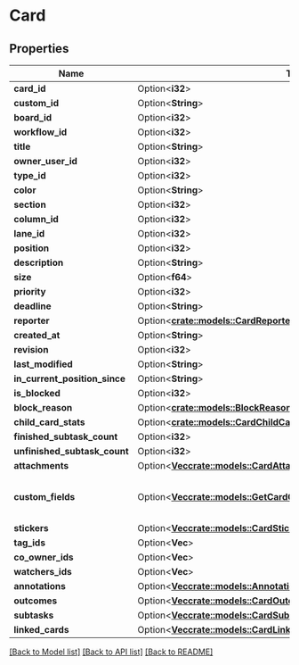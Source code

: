 # Card

## Properties

Name | Type | Description | Notes
------------ | ------------- | ------------- | -------------
**card_id** | Option<**i32**> |  | [optional]
**custom_id** | Option<**String**> |  | [optional]
**board_id** | Option<**i32**> |  | [optional]
**workflow_id** | Option<**i32**> |  | [optional]
**title** | Option<**String**> |  | [optional]
**owner_user_id** | Option<**i32**> |  | [optional]
**type_id** | Option<**i32**> |  | [optional]
**color** | Option<**String**> |  | [optional]
**section** | Option<**i32**> |  | [optional]
**column_id** | Option<**i32**> |  | [optional]
**lane_id** | Option<**i32**> |  | [optional]
**position** | Option<**i32**> |  | [optional]
**description** | Option<**String**> |  | [optional]
**size** | Option<**f64**> |  | [optional]
**priority** | Option<**i32**> |  | [optional]
**deadline** | Option<**String**> |  | [optional]
**reporter** | Option<[**crate::models::CardReporter**](Card_reporter.md)> |  | [optional]
**created_at** | Option<**String**> |  | [optional]
**revision** | Option<**i32**> |  | [optional]
**last_modified** | Option<**String**> |  | [optional]
**in_current_position_since** | Option<**String**> |  | [optional]
**is_blocked** | Option<**i32**> |  | [optional]
**block_reason** | Option<[**crate::models::BlockReason**](BlockReason.md)> |  | [optional]
**child_card_stats** | Option<[**crate::models::CardChildCardStats**](Card_child_card_stats.md)> |  | [optional]
**finished_subtask_count** | Option<**i32**> |  | [optional]
**unfinished_subtask_count** | Option<**i32**> |  | [optional]
**attachments** | Option<[**Vec<crate::models::CardAttachment>**](CardAttachment.md)> |  | [optional]
**custom_fields** | Option<[**Vec<crate::models::GetCardCustomFields200ResponseDataInner>**](getCardCustomFields_200_response_data_inner.md)> | A list of card custom field values. | [optional]
**stickers** | Option<[**Vec<crate::models::CardSticker>**](CardSticker.md)> |  | [optional]
**tag_ids** | Option<**Vec<i32>**> |  | [optional]
**co_owner_ids** | Option<**Vec<i32>**> |  | [optional]
**watchers_ids** | Option<**Vec<i32>**> |  | [optional]
**annotations** | Option<[**Vec<crate::models::Annotation>**](Annotation.md)> |  | [optional]
**outcomes** | Option<[**Vec<crate::models::CardOutcomeWithId>**](CardOutcomeWithId.md)> |  | [optional]
**subtasks** | Option<[**Vec<crate::models::CardSubtaskWithId>**](CardSubtaskWithId.md)> |  | [optional]
**linked_cards** | Option<[**Vec<crate::models::CardLinkedCardsInner>**](Card_linked_cards_inner.md)> |  | [optional]

[[Back to Model list]](../README.md#documentation-for-models) [[Back to API list]](../README.md#documentation-for-api-endpoints) [[Back to README]](../README.md)


